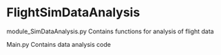 # FlightSimDataAnalysis

module_SimDataAnalysis.py
  Contains functions for analysis of flight data 
  
 
Main.py
  Contains data analysis code
  
